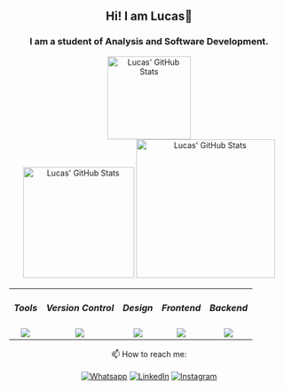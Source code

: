 <div align="center">
  
## Hi! I am Lucas👋

### I am a student of Analysis and Software Development.



 <div align="center>
    <a href="https://github.com/lucagdev">
    <img alt="Lucas' GitHub Stats" height="150em" src="https://github-readme-stats.vercel.app/api/top-langs/?username=lucagdev&layout=compact&langs_count=7&theme=dracula"/>
    </div>
  <img alt="Lucas' GitHub Stats" height="200em" src="https://github-readme-stats.vercel.app/api?username=lucagdev&show_icons=true&theme=dracula"/>
  <img  alt="Lucas' GitHub Stats" height="250em" src="https://github-readme-streak-stats.herokuapp.com/?user=lucagdev&theme=dracula&hide_border=true" />

<table>
  <tbody align="center">
     <tr>
       <td>         
        <h5>Tools</h5>
         <img src="https://skillicons.dev/icons?i=vscode,visualstudio" />
        </td>
        <td>               
          <h5>Version Control</h5>
          <img src="https://skillicons.dev/icons?i=git" />  
        </td> 
        <td>                               
          <h5>Design</h5>
          <img src="https://skillicons.dev/icons?i=figma" />
        </td>         
      </td>      
       <td>         
        <h5>Frontend</h5>
         <img src="https://skillicons.dev/icons?i=html,css,js,bootstrap,react" />
        </td>  
        <td>               
          <h5>Backend</h5>
          <img src="https://skillicons.dev/icons?i=python,nodejs,cs,dotnet,php" />  
        </td>
    </tr>           
    </tbody>
</table> 
</div>

<div align="center">
  
📫 How to reach me:
<br /><br />
[![Whatsapp](https://img.shields.io/badge/WhatsApp-25D366?style=for-the-badge&logo=whatsapp&logoColor=white)](https://api.whatsapp.com/send?phone=5531984885915&text=Hi!%20I%20came%20from%20Github.%20I%20would%20like%20to%20talk%20to%20you!%20Can%20we?)
[![LinkedIn](https://img.shields.io/badge/LinkedIn-0077B5?style=for-the-badge&logo=linkedin&logoColor=white)](https://www.linkedin.com/in/lucasgde/)
[![Instagram](https://img.shields.io/badge/Instagram-E4405F?style=for-the-badge&logo=instagram&logoColor=white)](https://www.instagram.com/lucasgduartee/)
</div>
